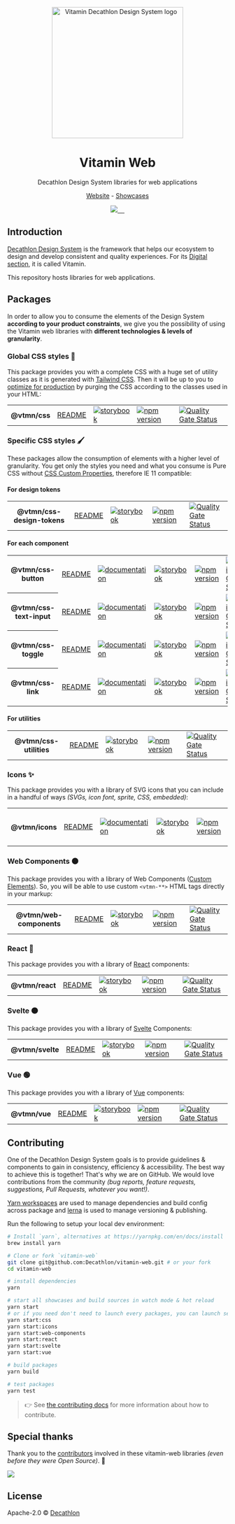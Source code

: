<p align="center">
  <img
    width="300px"
    src="https://user-images.githubusercontent.com/9600228/102414461-e3b92b00-3ff6-11eb-9c96-5f37c4d5e02c.png"
    alt="Vitamin Decathlon Design System logo" />
</p>

<h1 align="center">Vitamin Web</h1>

<p align="center">Decathlon Design System libraries for web applications</p>

<p align="center">
  <a href="https://www.decathlon.design">Website</a> - <a href="https://decathlon.github.io/vitamin-web">Showcases</a>
</p>

<p align="center">
  <a aria-label="contributors graph" href="https://github.com/decathlon/vitamin-web/graphs/contributors">
    <img src="https://img.shields.io/github/contributors/decathlon/vitamin-web.svg">
  </a>
  <a aria-label="last commit" href="https://github.com/Decathlon/vitamin-web/commits">
    <img alt="" src=
  "https://img.shields.io/github/last-commit/decathlon/vitamin-web.svg">
  </a>
  <a aria-label="license" href="https://github.com/decathlon/vitamin-web/blob/main/LICENSE">
    <img src="https://img.shields.io/github/license/decathlon/vitamin-web.svg" alt="">
  </a>
  <a aria-label="GitHub Actions - Build main branch" href="https://github.com/Decathlon/vitamin-web/actions">
    <img src="https://github.com/Decathlon/vitamin-web/workflows/Build%20main%20branch/badge.svg" alt="">
  </a>
  <a aria-label="license" href="https://join.slack.com/t/decathlon-design/shared_invite/zt-ou0n9qas-n_oamDSVUIqvLqNO1LETJg">
    <img src="https://img.shields.io/badge/slack-Decathlon%20Design%20System-purple.svg?logo=slack" alt="">
  </a>
</p>

## Introduction

[Decathlon Design System](https://decathlon.design) is the framework that helps our ecosystem to design and develop consistent and quality experiences. For its [Digital section](https://www.decathlon.design/726f8c765/p/6145b2-overview), it is called Vitamin.

This repository hosts libraries for web applications.

## Packages

In order to allow you to consume the elements of the Design System **according to your product constraints**, we give you the possibility of using the Vitamin web libraries with **different technologies & levels of granularity**.

### Global CSS styles 🎨

This package provides you with a complete CSS with a huge set of utility classes as it is generated with [Tailwind CSS](https://tailwindcss.com). Then it will be up to you to [optimize for production](https://purgecss.com/) by purging the CSS according to the classes used in your HTML:

<table>
  <tr>
    <th>@vtmn/css</th>
    <td><a href="https://github.com/Decathlon/vitamin-web/tree/main/packages/sources/css#readme">README</a></td>
    <td><a href="https://decathlon.github.io/vitamin-web/@vtmn/showcase-css"><img src="https://img.shields.io/badge/storybook-css-d891bc?style=flat&logo=storybook" alt="storybook" /></a></td>
    <td><a href="https://www.npmjs.com/package/@vtmn/css"><img src="https://img.shields.io/npm/v/@vtmn/css?style=flat&logo=npm" alt="npm version" /></a></td>
    <td><a href="https://sonarcloud.io/dashboard?id=decathlon_vitamin-web_css"><img src="https://sonarcloud.io/api/project_badges/measure?project=decathlon_vitamin-web_css&metric=alert_status" alt="Quality Gate Status" /></a></td>
  </tr>
</table>

### Specific CSS styles 🖌

These packages allow the consumption of elements with a higher level of granularity. You get only the styles you need and what you consume is Pure CSS without [CSS Custom Properties](https://developer.mozilla.org/en-US/docs/Web/CSS/--*), therefore IE 11 compatible:

#### For design tokens

<table>
  <tr>
    <th>@vtmn/css-design-tokens</th>
    <td><a href="https://github.com/Decathlon/vitamin-web/tree/main/packages/sources/css/src/design-tokens#readme">README</a></td>
    <td><a href="https://decathlon.github.io/vitamin-web/@vtmn/showcase-css/index.html?path=/story/guidelines-colors--page"><img src="https://img.shields.io/badge/storybook-css-d891bc?style=flat&logo=storybook" alt="storybook" /></a></td>
    <td><a href="https://www.npmjs.com/package/@vtmn/css-design-tokens"><img src="https://img.shields.io/npm/v/@vtmn/css-design-tokens?style=flat&logo=npm" alt="npm version" /></a></td>
    <td><a href="https://sonarcloud.io/dashboard?id=decathlon_vitamin-web_css"><img src="https://sonarcloud.io/api/project_badges/measure?project=decathlon_vitamin-web_css&metric=alert_status" alt="Quality Gate Status" /></a></td>
  </tr>
</table>

#### For each component

<table>
  <tr>
    <th>@vtmn/css-button</th>
    <td><a href="https://github.com/Decathlon/vitamin-web/tree/main/packages/sources/css/src/components/button#readme">README</a></td>
    <td><a href="https://www.decathlon.design/726f8c765/p/8008f8-button"><img src="https://img.shields.io/badge/decathlon.design-docs-007dbc" alt="documentation" /></a></td>
    <td><a href="https://decathlon.github.io/vitamin-web/@vtmn/showcase-css/?path=/docs/components-button--default"><img src="https://img.shields.io/badge/storybook-css-d891bc?style=flat&logo=storybook" alt="storybook" /></a></td>
    <td><a href="https://www.npmjs.com/package/@vtmn/css-button"><img src="https://img.shields.io/npm/v/@vtmn/css-button?style=flat&logo=npm" alt="npm version" /></a></td>
    <td><a href="https://sonarcloud.io/dashboard?id=decathlon_vitamin-web_css"><img src="https://sonarcloud.io/api/project_badges/measure?project=decathlon_vitamin-web_css&metric=alert_status" alt="Quality Gate Status" /></a></td>

  </tr>
  <tr>
    <th>@vtmn/css-text-input</th>
    <td><a href="https://github.com/Decathlon/vitamin-web/tree/main/packages/sources/css/src/components/text-input#readme">README</a></td>
    <td><a href="https://www.decathlon.design/726f8c765/p/31121d-text-input"><img src="https://img.shields.io/badge/decathlon.design-docs-007dbc" alt="documentation" /></a></td>
    <td><a href="https://decathlon.github.io/vitamin-web/@vtmn/showcase-css/?path=/docs/components-text-input--default"><img src="https://img.shields.io/badge/storybook-css-d891bc?style=flat&logo=storybook" alt="storybook" /></a></td>
    <td><a href="https://www.npmjs.com/package/@vtmn/css-text-input"><img src="https://img.shields.io/npm/v/@vtmn/css-text-input?style=flat&logo=npm" alt="npm version" /></a></td>
    <td><a href="https://sonarcloud.io/dashboard?id=decathlon_vitamin-web_css"><img src="https://sonarcloud.io/api/project_badges/measure?project=decathlon_vitamin-web_css&metric=alert_status" alt="Quality Gate Status" /></a></td>
  </tr>
  <tr>
    <th>@vtmn/css-toggle</th>
    <td><a href="https://github.com/Decathlon/vitamin-web/tree/main/packages/sources/css/src/components/toggle#readme">README</a></td>
    <td><a href="https://www.decathlon.design/726f8c765/p/99628d-toggle"><img src="https://img.shields.io/badge/decathlon.design-docs-007dbc" alt="documentation" /></a></td>
    <td><a href="https://decathlon.github.io/vitamin-web/@vtmn/showcase-css/?path=/docs/components-toggle--default"><img src="https://img.shields.io/badge/storybook-css-d891bc?style=flat&logo=storybook" alt="storybook" /></a></td>
    <td><a href="https://www.npmjs.com/package/@vtmn/css-toggle"><img src="https://img.shields.io/npm/v/@vtmn/css-toggle?style=flat&logo=npm" alt="npm version" /></a></td>
    <td><a href="https://sonarcloud.io/dashboard?id=decathlon_vitamin-web_css"><img src="https://sonarcloud.io/api/project_badges/measure?project=decathlon_vitamin-web_css&metric=alert_status" alt="Quality Gate Status" /></a></td>
  </tr>
  <tr>
    <th>@vtmn/css-link</th>
    <td><a href="https://github.com/Decathlon/vitamin-web/tree/main/packages/sources/css/src/components/link#readme">README</a></td>
    <td><a href="https://www.decathlon.design/726f8c765/p/086ae8-link"><img src="https://img.shields.io/badge/decathlon.design-docs-007dbc" alt="documentation" /></a></td>
    <td><a href="https://decathlon.github.io/vitamin-web/@vtmn/showcase-css/?path=/docs/components-link--default"><img src="https://img.shields.io/badge/storybook-css-d891bc?style=flat&logo=storybook" alt="storybook" /></a></td>
    <td><a href="https://www.npmjs.com/package/@vtmn/css-link"><img src="https://img.shields.io/npm/v/@vtmn/css-link?style=flat&logo=npm" alt="npm version" /></a></td>
    <td><a href="https://sonarcloud.io/dashboard?id=decathlon_vitamin-web_css"><img src="https://sonarcloud.io/api/project_badges/measure?project=decathlon_vitamin-web_css&metric=alert_status" alt="Quality Gate Status" /></a></td>
  </tr>
</table>

#### For utilities

<table>
  <tr>
    <th>@vtmn/css-utilities</th>
    <td><a href="https://github.com/Decathlon/vitamin-web/tree/main/packages/sources/css/src/utilities#readme">README</a></td>
    <td><a href="https://decathlon.github.io/vitamin-web/@vtmn/showcase-css/index.html?path=/docs/guidelines-typography--default"><img src="https://img.shields.io/badge/storybook-css-d891bc?style=flat&logo=storybook" alt="storybook" /></a></td>
    <td><a href="https://www.npmjs.com/package/@vtmn/css-utilities"><img src="https://img.shields.io/npm/v/@vtmn/css-utilities?style=flat&logo=npm" alt="npm version" /></a></td>
    <td><a href="https://sonarcloud.io/dashboard?id=decathlon_vitamin-web_css"><img src="https://sonarcloud.io/api/project_badges/measure?project=decathlon_vitamin-web_css&metric=alert_status" alt="Quality Gate Status" /></a></td>
  </tr>
</table>

### Icons ✨

This package provides you with a library of SVG icons that you can include in a handful of ways _(SVGs, icon font, sprite, CSS, embedded)_:

<table>
  <tr>
    <th>@vtmn/icons</th>
    <td><a href="https://github.com/Decathlon/vitamin-web/tree/main/packages/sources/icons#readme">README</a></td>
    <td><a href="https://www.decathlon.design/726f8c765/p/91dc94-iconography"><img src="https://img.shields.io/badge/decathlon.design-docs-007dbc" alt="documentation" /></a></td>
    <td><a href="https://decathlon.github.io/vitamin-web/@vtmn/showcase-icons"><img src="https://img.shields.io/badge/storybook-icons-295573?style=flat&logo=storybook" alt="storybook" /></a></td>
    <td><a href="https://www.npmjs.com/package/@vtmn/icons"><img src="https://img.shields.io/npm/v/@vtmn/icons?style=flat&logo=npm" alt="npm version" /></a></td>
    <td><a href="https://sonarcloud.io/dashboard?id=decathlon_vitamin-web_icons"><img src="https://sonarcloud.io/api/project_badges/measure?project=decathlon_vitamin-web_icons&metric=alert_status" alt="Quality Gate Status" /></a></td>
  </tr>
</table>

### Web Components ⚫️

This package provides you with a library of Web Components ([Custom Elements](https://developer.mozilla.org/en-US/docs/Web/Web_Components/Using_custom_elements)). So, you will be able to use custom `<vtmn-**>` HTML tags directly in your markup:

<table>
  <tr>
    <th>@vtmn/web-components</th>
    <td><a href="https://github.com/Decathlon/vitamin-web/tree/main/packages/sources/web-components#readme">README</a></td>
    <td><a href="https://decathlon.github.io/vitamin-web/@vtmn/showcase-web-components"><img src="https://img.shields.io/badge/storybook-web%20components-1C1C1C?style=flat&logo=storybook" alt="storybook" /></a></td>
    <td><a href="https://www.npmjs.com/package/@vtmn/web-components"><img src="https://img.shields.io/npm/v/@vtmn/web-components?style=flat&logo=npm" alt="npm version" /></a></td>
    <td><a href="https://sonarcloud.io/dashboard?id=decathlon_vitamin-web_web-components"><img src="https://sonarcloud.io/api/project_badges/measure?project=decathlon_vitamin-web_web-components&metric=alert_status" alt="Quality Gate Status" /></a></td>
  </tr>
</table>

### React 🔵

This package provides you with a library of [React](https://reactjs.org/) components:

<table>
  <tr>
    <th>@vtmn/react</th>
    <td><a href="https://github.com/Decathlon/vitamin-web/tree/main/packages/sources/react#readme">README</a></td>
    <td><a href="https://decathlon.github.io/vitamin-web/@vtmn/showcase-react"><img src="https://img.shields.io/badge/storybook-react-61DAFB?style=flat&logo=storybook" alt="storybook" /></a></a></td>
    <td><a href="https://www.npmjs.com/package/@vtmn/react"><img src="https://img.shields.io/npm/v/@vtmn/react?style=flat&logo=npm" alt="npm version" /></a></td>
    <td><a href="https://sonarcloud.io/dashboard?id=decathlon_vitamin-web_react"><img src="https://sonarcloud.io/api/project_badges/measure?project=decathlon_vitamin-web_react&metric=alert_status" alt="Quality Gate Status" /></a></td>
  </tr>
</table>

### Svelte 🟠

This package provides you with a library of [Svelte](https://svelte.dev/) Components:

<table>
  <tr>
    <th>@vtmn/svelte</th>
    <td><a href="https://github.com/Decathlon/vitamin-web/tree/main/packages/sources/svelte#readme">README</a></td>
    <td><a href="https://decathlon.github.io/vitamin-web/@vtmn/showcase-svelte"><img src="https://img.shields.io/badge/storybook-svelte-F13C03?style=flat&logo=storybook" alt="storybook" /></a></a></td>
    <td><a href="https://www.npmjs.com/package/@vtmn/svelte"><img src="https://img.shields.io/npm/v/@vtmn/svelte?style=flat&logo=npm" alt="npm version" /></a></td>
    <td><a href="https://sonarcloud.io/dashboard?id=decathlon_vitamin-web_svelte"><img src="https://sonarcloud.io/api/project_badges/measure?project=decathlon_vitamin-web_svelte&metric=alert_status" alt="Quality Gate Status" /></a></td>
  </tr>
</table>

### Vue 🟢

This package provides you with a library of [Vue](https://vuejs.org/) components:

<table>
  <tr>
    <th>@vtmn/vue</th>
    <td><a href="https://github.com/Decathlon/vitamin-web/tree/main/packages/sources/vue#readme">README</a></td>
    <td><a href="https://decathlon.github.io/vitamin-web/@vtmn/showcase-vue"><img src="https://img.shields.io/badge/storybook-vue-41B883?style=flat&logo=storybook" alt="storybook" /></a></a></td>
    <td><a href="https://www.npmjs.com/package/@vtmn/vue"><img src="https://img.shields.io/npm/v/@vtmn/vue?style=flat&logo=npm" alt="npm version" /></a></td>
    <td><a href="https://sonarcloud.io/dashboard?id=decathlon_vitamin-web_vue"><img src="https://sonarcloud.io/api/project_badges/measure?project=decathlon_vitamin-web_vue&metric=alert_status" alt="Quality Gate Status" /></a></td>
  </tr>
</table>

## Contributing

One of the Decathlon Design System goals is to provide guidelines & components to gain in consistency, efficiency & accessibility. The best way to achieve this is together!
That's why we are on GitHub. We would love contributions from the community _(bug reports, feature requests, suggestions, Pull Requests, whatever you want!)_.

[Yarn workspaces](https://yarnpkg.com/lang/en/docs/workspaces/) are used to manage dependencies and build config across package and [lerna](https://github.com/lerna/lerna/) is used to manage versioning & publishing.

Run the following to setup your local dev environment:

```sh
# Install `yarn`, alternatives at https://yarnpkg.com/en/docs/install
brew install yarn

# Clone or fork `vitamin-web`
git clone git@github.com:Decathlon/vitamin-web.git # or your fork
cd vitamin-web

# install dependencies
yarn

# start all showcases and build sources in watch mode & hot reload
yarn start
# or if you need don't need to launch every packages, you can launch separately:
yarn start:css
yarn start:icons
yarn start:web-components
yarn start:react
yarn start:svelte
yarn start:vue

# build packages
yarn build

# test packages
yarn test
```

> 👉 See [the contributing docs](CONTRIBUTING.md) for more information about how to contribute.

## Special thanks

Thank you to the [contributors](CONTRIBUTORS.md) involved in these vitamin-web libraries _(even before they were Open Source)_. 💙

<a href="https://github.com/decathlon/vitamin-web/graphs/contributors">
  <img src="https://contrib.rocks/image?repo=decathlon/vitamin-web" />
</a>

## License

Apache-2.0 © [Decathlon](https://github.com/Decathlon)
